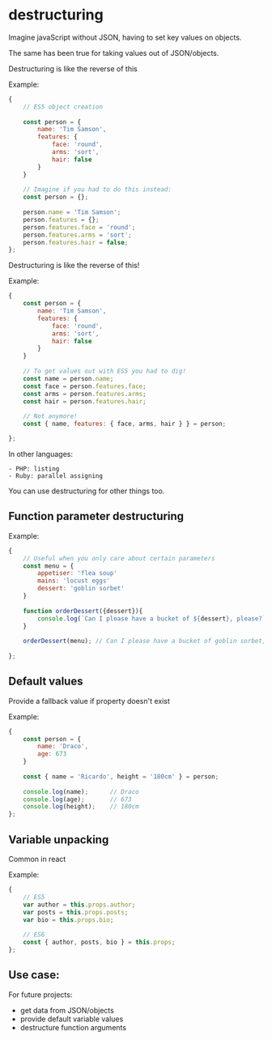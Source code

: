 
# destructuring


Imagine javaScript without JSON, having to set key values on objects.

The same has been true for taking values out of JSON/objects.

Destructuring is like the reverse of this

Example:

```javascript
{
    // ES5 object creation
    
    const person = {
        name: 'Tim Samson',
        features: {
            face: 'round',
            arms: 'sort',
            hair: false
        }
    }
    
    // Imagine if you had to do this instead:
    const person = {};
    
    person.name = 'Tim Samson';
    person.features = {};
    person.features.face = 'round';
    person.features.arms = 'sort';
    person.features.hair = false;
};
```

Destructuring is like the reverse of this!

Example:

```javascript
{
    const person = {
        name: 'Tim Samson',
        features: {
            face: 'round',
            arms: 'sort',
            hair: false
        }
    }
    
    // To get values out with ES5 you had to dig!
    const name = person.name;
    const face = person.features.face;
    const arms = person.features.arms;
    const hair = person.features.hair;
    
    // Not anymore!
    const { name, features: { face, arms, hair } } = person;

};
```

In other languages: 

    - PHP: listing
    - Ruby: parallel assigning

You can use destructuring for other things too.


## Function parameter destructuring

Example:

```javascript
{
    // Useful when you only care about certain parameters
    const menu = {
        appetiser: 'flea soup'
        mains: 'locust eggs'
        dessert: 'goblin sorbet'
    }
    
    function orderDessert({dessert}){
        console.log(`Can I please have a bucket of ${dessert}, please?`);
    }
    
    orderDessert(menu); // Can I please have a bucket of goblin sorbet, please?
    
};
```

## Default values

Provide a fallback value if property doesn't exist

Example:

```javascript
{
    const person = {
        name: 'Draco',
        age: 673
    }
    
    const { name = 'Ricardo', height = '180cm' } = person;
    
    console.log(name);      // Draco
    console.log(age);       // 673
    console.log(height);    // 180cm
};
```

## Variable unpacking

Common in react

Example:

```javascript
{
    // ES5
    var author = this.props.author;
    var posts = this.props.posts;
    var bio = this.props.bio;
        
    // ES6
    const { author, posts, bio } = this.props;  
};
```

## Use case: 

For future projects:

- get data from JSON/objects
- provide default variable values
- destructure function arguments
